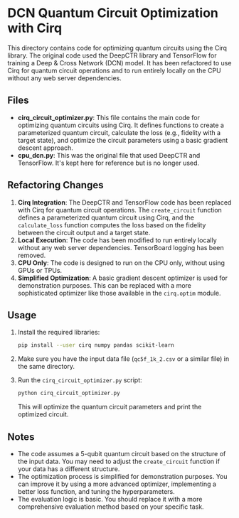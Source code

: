 # DCN Quantum Circuit Optimization with Cirq

This directory contains code for optimizing quantum circuits using the Cirq library. The original code used the DeepCTR library and TensorFlow for training a Deep & Cross Network (DCN) model. It has been refactored to use Cirq for quantum circuit operations and to run entirely locally on the CPU without any web server dependencies.

## Files

-   **cirq_circuit_optimizer.py**: This file contains the main code for optimizing quantum circuits using Cirq. It defines functions to create a parameterized quantum circuit, calculate the loss (e.g., fidelity with a target state), and optimize the circuit parameters using a basic gradient descent approach.
-   **cpu_dcn.py**: This was the original file that used DeepCTR and TensorFlow. It's kept here for reference but is no longer used.

## Refactoring Changes

1. **Cirq Integration**: The DeepCTR and TensorFlow code has been replaced with Cirq for quantum circuit operations. The `create_circuit` function defines a parameterized quantum circuit using Cirq, and the `calculate_loss` function computes the loss based on the fidelity between the circuit output and a target state.
2. **Local Execution**: The code has been modified to run entirely locally without any web server dependencies. TensorBoard logging has been removed.
3. **CPU Only**: The code is designed to run on the CPU only, without using GPUs or TPUs.
4. **Simplified Optimization**: A basic gradient descent optimizer is used for demonstration purposes. This can be replaced with a more sophisticated optimizer like those available in the `cirq.optim` module.

## Usage

1. Install the required libraries:

    ```bash
    pip install --user cirq numpy pandas scikit-learn
    ```

2. Make sure you have the input data file (`qc5f_1k_2.csv` or a similar file) in the same directory.
3. Run the `cirq_circuit_optimizer.py` script:

    ```bash
    python cirq_circuit_optimizer.py
    ```

    This will optimize the quantum circuit parameters and print the optimized circuit.

## Notes

-   The code assumes a 5-qubit quantum circuit based on the structure of the input data. You may need to adjust the `create_circuit` function if your data has a different structure.
-   The optimization process is simplified for demonstration purposes. You can improve it by using a more advanced optimizer, implementing a better loss function, and tuning the hyperparameters.
-   The evaluation logic is basic. You should replace it with a more comprehensive evaluation method based on your specific task.
